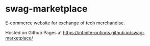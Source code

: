 # swag-marketplace
E-commerce website for exchange of tech merchandise. 

Hosted on Github Pages at https://infinite-options.github.io/swag-marketplace/
